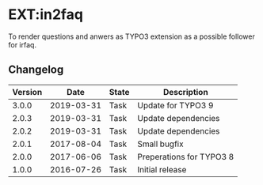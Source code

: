 # EXT:in2faq

To render questions and anwers as TYPO3 extension as a possible follower for irfaq.

## Changelog

| Version    | Date       | State      | Description                                                                                                                                                                                |
| ---------- | ---------- | ---------- | ------------------------------------------------------------------------------------------------------------------------------------------------------------------------------------------ |
| 3.0.0      | 2019-03-31 | Task       | Update for TYPO3 9 |
| 2.0.3      | 2019-03-31 | Task       | Update dependencies |
| 2.0.2      | 2019-03-31 | Task       | Update dependencies |
| 2.0.1      | 2017-08-04 | Task       | Small bugfix |
| 2.0.0      | 2017-06-06 | Task       | Preperations for TYPO3 8 |
| 1.0.0      | 2016-07-26 | Task       | Initial release |

